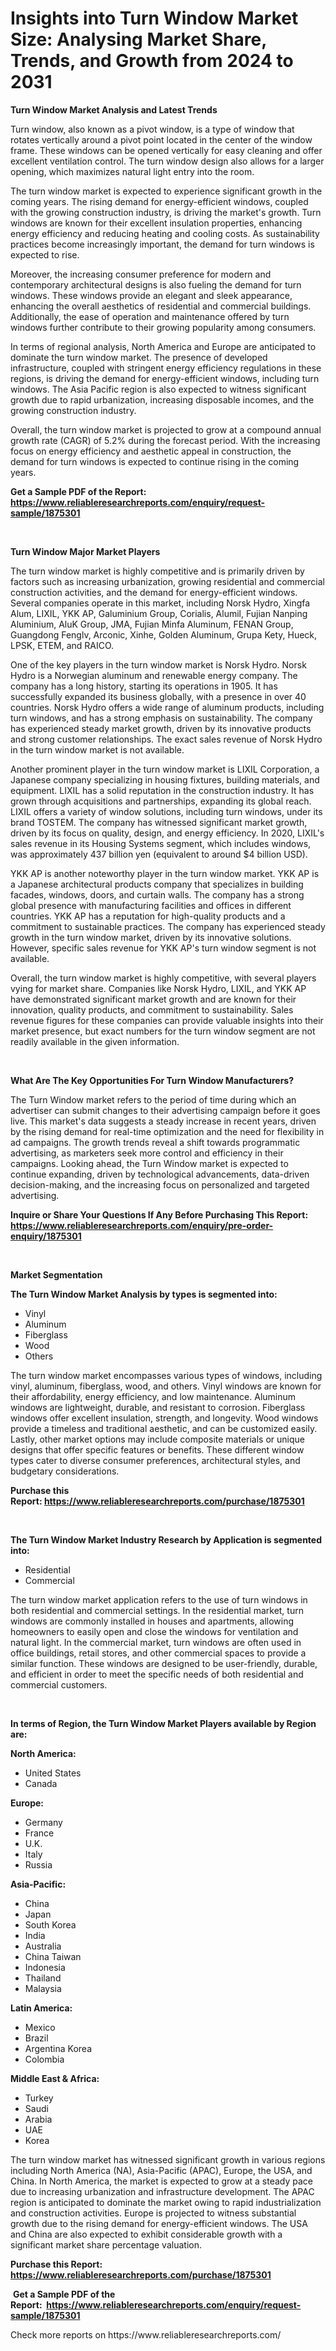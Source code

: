 <p><h1>Insights into Turn Window Market Size: Analysing Market Share, Trends, and Growth from 2024 to 2031</h1></p><p><strong>Turn Window Market Analysis and Latest Trends</strong></p>
<p><p>Turn window, also known as a pivot window, is a type of window that rotates vertically around a pivot point located in the center of the window frame. These windows can be opened vertically for easy cleaning and offer excellent ventilation control. The turn window design also allows for a larger opening, which maximizes natural light entry into the room.</p><p>The turn window market is expected to experience significant growth in the coming years. The rising demand for energy-efficient windows, coupled with the growing construction industry, is driving the market's growth. Turn windows are known for their excellent insulation properties, enhancing energy efficiency and reducing heating and cooling costs. As sustainability practices become increasingly important, the demand for turn windows is expected to rise.</p><p>Moreover, the increasing consumer preference for modern and contemporary architectural designs is also fueling the demand for turn windows. These windows provide an elegant and sleek appearance, enhancing the overall aesthetics of residential and commercial buildings. Additionally, the ease of operation and maintenance offered by turn windows further contribute to their growing popularity among consumers.</p><p>In terms of regional analysis, North America and Europe are anticipated to dominate the turn window market. The presence of developed infrastructure, coupled with stringent energy efficiency regulations in these regions, is driving the demand for energy-efficient windows, including turn windows. The Asia Pacific region is also expected to witness significant growth due to rapid urbanization, increasing disposable incomes, and the growing construction industry.</p><p>Overall, the turn window market is projected to grow at a compound annual growth rate (CAGR) of 5.2% during the forecast period. With the increasing focus on energy efficiency and aesthetic appeal in construction, the demand for turn windows is expected to continue rising in the coming years.</p></p>
<p><strong>Get a Sample PDF of the Report:&nbsp; <a href="https://www.reliableresearchreports.com/enquiry/request-sample/1875301">https://www.reliableresearchreports.com/enquiry/request-sample/1875301</a></strong></p>
<p>&nbsp;</p>
<p><strong>Turn Window Major Market Players</strong></p>
<p><p>The turn window market is highly competitive and is primarily driven by factors such as increasing urbanization, growing residential and commercial construction activities, and the demand for energy-efficient windows. Several companies operate in this market, including Norsk Hydro, Xingfa Alum, LIXIL, YKK AP, Galuminium Group, Corialis, Alumil, Fujian Nanping Aluminium, AluK Group, JMA, Fujian Minfa Aluminum, FENAN Group, Guangdong Fenglv, Arconic, Xinhe, Golden Aluminum, Grupa Kety, Hueck, LPSK, ETEM, and RAICO.</p><p>One of the key players in the turn window market is Norsk Hydro. Norsk Hydro is a Norwegian aluminum and renewable energy company. The company has a long history, starting its operations in 1905. It has successfully expanded its business globally, with a presence in over 40 countries. Norsk Hydro offers a wide range of aluminum products, including turn windows, and has a strong emphasis on sustainability. The company has experienced steady market growth, driven by its innovative products and strong customer relationships. The exact sales revenue of Norsk Hydro in the turn window market is not available.</p><p>Another prominent player in the turn window market is LIXIL Corporation, a Japanese company specializing in housing fixtures, building materials, and equipment. LIXIL has a solid reputation in the construction industry. It has grown through acquisitions and partnerships, expanding its global reach. LIXIL offers a variety of window solutions, including turn windows, under its brand TOSTEM. The company has witnessed significant market growth, driven by its focus on quality, design, and energy efficiency. In 2020, LIXIL's sales revenue in its Housing Systems segment, which includes windows, was approximately 437 billion yen (equivalent to around $4 billion USD).</p><p>YKK AP is another noteworthy player in the turn window market. YKK AP is a Japanese architectural products company that specializes in building facades, windows, doors, and curtain walls. The company has a strong global presence with manufacturing facilities and offices in different countries. YKK AP has a reputation for high-quality products and a commitment to sustainable practices. The company has experienced steady growth in the turn window market, driven by its innovative solutions. However, specific sales revenue for YKK AP's turn window segment is not available.</p><p>Overall, the turn window market is highly competitive, with several players vying for market share. Companies like Norsk Hydro, LIXIL, and YKK AP have demonstrated significant market growth and are known for their innovation, quality products, and commitment to sustainability. Sales revenue figures for these companies can provide valuable insights into their market presence, but exact numbers for the turn window segment are not readily available in the given information.</p></p>
<p>&nbsp;</p>
<p><strong>What Are The Key Opportunities For Turn Window Manufacturers?</strong></p>
<p><p>The Turn Window market refers to the period of time during which an advertiser can submit changes to their advertising campaign before it goes live. This market's data suggests a steady increase in recent years, driven by the rising demand for real-time optimization and the need for flexibility in ad campaigns. The growth trends reveal a shift towards programmatic advertising, as marketers seek more control and efficiency in their campaigns. Looking ahead, the Turn Window market is expected to continue expanding, driven by technological advancements, data-driven decision-making, and the increasing focus on personalized and targeted advertising.</p></p>
<p><strong>Inquire or Share Your Questions If Any Before Purchasing This Report: <a href="https://www.reliableresearchreports.com/enquiry/pre-order-enquiry/1875301">https://www.reliableresearchreports.com/enquiry/pre-order-enquiry/1875301</a></strong></p>
<p>&nbsp;</p>
<p><strong>Market Segmentation</strong></p>
<p><strong>The Turn Window Market Analysis by types is segmented into:</strong></p>
<p><ul><li>Vinyl</li><li>Aluminum</li><li>Fiberglass</li><li>Wood</li><li>Others</li></ul></p>
<p><p>The turn window market encompasses various types of windows, including vinyl, aluminum, fiberglass, wood, and others. Vinyl windows are known for their affordability, energy efficiency, and low maintenance. Aluminum windows are lightweight, durable, and resistant to corrosion. Fiberglass windows offer excellent insulation, strength, and longevity. Wood windows provide a timeless and traditional aesthetic, and can be customized easily. Lastly, other market options may include composite materials or unique designs that offer specific features or benefits. These different window types cater to diverse consumer preferences, architectural styles, and budgetary considerations.</p></p>
<p><strong>Purchase this Report:&nbsp;<a href="https://www.reliableresearchreports.com/purchase/1875301">https://www.reliableresearchreports.com/purchase/1875301</a></strong></p>
<p>&nbsp;</p>
<p><strong>The Turn Window Market Industry Research by Application is segmented into:</strong></p>
<p><ul><li>Residential</li><li>Commercial</li></ul></p>
<p><p>The turn window market application refers to the use of turn windows in both residential and commercial settings. In the residential market, turn windows are commonly installed in houses and apartments, allowing homeowners to easily open and close the windows for ventilation and natural light. In the commercial market, turn windows are often used in office buildings, retail stores, and other commercial spaces to provide a similar function. These windows are designed to be user-friendly, durable, and efficient in order to meet the specific needs of both residential and commercial customers.</p></p>
<p>&nbsp;</p>
<p><strong>In terms of Region, the Turn Window Market Players available by Region are:</strong></p>
<p>
    <p> <strong> North America: </strong>
        <ul>
            <li>United States</li>
            <li>Canada</li>
        </ul>
        </p> 
    <p> <strong> Europe: </strong>
        <ul>
            <li>Germany</li>
            <li>France</li>
            <li>U.K.</li>
            <li>Italy</li>
            <li>Russia</li>
        </ul>
        </p> 
    <p> <strong> Asia-Pacific: </strong>
        <ul>
            <li>China</li>
            <li>Japan</li>
            <li>South Korea</li>
            <li>India</li>
            <li>Australia</li>
            <li>China Taiwan</li>
            <li>Indonesia</li>
            <li>Thailand</li>
            <li>Malaysia</li>
        </ul>
        </p> 
    <p> <strong> Latin America: </strong>
        <ul>
            <li>Mexico</li>
            <li>Brazil</li>
            <li>Argentina Korea</li>
            <li>Colombia</li>
        </ul>
        </p> 
    <p> <strong> Middle East & Africa: </strong>
        <ul>
            <li>Turkey</li>
            <li>Saudi</li>
            <li>Arabia</li>
            <li>UAE</li>
            <li>Korea</li>
        </ul>
    </p>
    </p>
<p><p>The turn window market has witnessed significant growth in various regions including North America (NA), Asia-Pacific (APAC), Europe, the USA, and China. In North America, the market is expected to grow at a steady pace due to increasing urbanization and infrastructure development. The APAC region is anticipated to dominate the market owing to rapid industrialization and construction activities. Europe is projected to witness substantial growth due to the rising demand for energy-efficient windows. The USA and China are also expected to exhibit considerable growth with a significant market share percentage valuation.</p></p>
<p><strong>Purchase this Report: <a href="https://www.reliableresearchreports.com/purchase/1875301">https://www.reliableresearchreports.com/purchase/1875301</a></strong></p>
<p>&nbsp;<strong>Get a Sample PDF of the Report:&nbsp;&nbsp;<a href="https://www.reliableresearchreports.com/enquiry/request-sample/1875301">https://www.reliableresearchreports.com/enquiry/request-sample/1875301</a></strong></p>
<p><strong></strong></p>
<p>Check more reports on https://www.reliableresearchreports.com/</p>